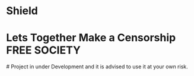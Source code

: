 # Shield
<h1>Lets Together Make a Censorship FREE SOCIETY</H1>
# Project in under Development and it is advised to use it at your own risk.
